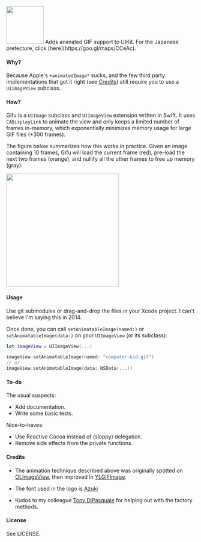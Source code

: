 <img src="https://dl.dropboxusercontent.com/u/148921/logo.svg" width="100" />
Adds animated GIF support to UIKit. For the Japanese prefecture, click [here](https://goo.gl/maps/CCeAc).

#### Why?
Because Apple's `+animatedImage*` sucks, and the few third party implementations that
got it right (see [Credits](#credits)) still require you to use a `UIImageView` subclass.

#### How?

Gifu is a `UIImage` subclass and `UIImageView` extension written in Swift.
It uses `CADisplayLink` to animate the view and only keeps a limited number of
frames in-memory, which exponentially minimizes memory usage for large GIF files (+300
frames).

The figure below summarizes how this works in practice. Given an image
containing 10 frames, Gifu will load the current frame (red), pre-load the next two frames (orange),
and nullify all the other frames to free up memory (gray):

<img src="https://dl.dropboxusercontent.com/u/148921/figure.gif" width="300" />


#### Usage

Use git submodules or drag-and-drop the files in your Xcode project. I can't
believe I'm saying this in 2014.

Once done, you can call `setAnimatableImage(named:)` or
`setAnimatableImage(data:)` on your `UIImageView` (or its subclass):

```swift
let imageView = UIImageView(...)

imageView.setAnimatableImage(named: "computer-kid.gif")
// or
imageView.setAnimatableImage(data: NSData(...))
```

#### To-do

The usual suspects:

- Add documentation.
- Write some basic tests.

Nice-to-haves:

- Use Reactive Cocoa instead of (sloppy) delegation.
- Remove side effects from the private functions.

#### Credits

- The animation technique described above was originally spotted on
[OLImageView](https://github.com/ondalabs/OLImageView), then improved in [YLGIFImage](https://github.com/liyong03/YLGIFImage).

- The font used in the logo is [Azuki](http://www.myfonts.com/fonts/bluevinyl/azuki/)

- Kudos to my colleague [Tony DiPasquale](https://github.com/tonyd256) for helping out with the factory methods.

#### License

See LICENSE.

